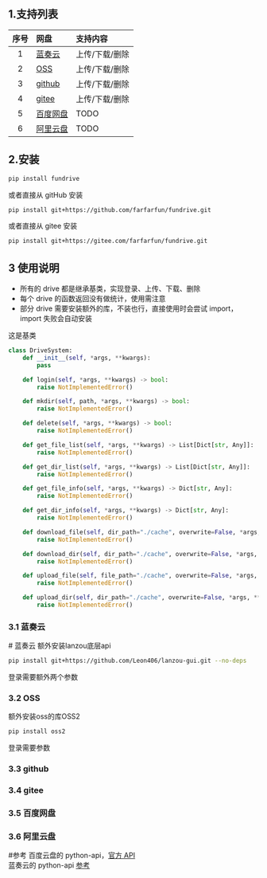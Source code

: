 ## 1.支持列表

| 序号 | 网盘             | 支持内容       |
| :--: | :--------------- | :------------- |
|  1   | [蓝奏云](#3.1)   | 上传/下载/删除 |
|  2   | [OSS](#3.2)      | 上传/下载/删除 |
|  3   | [github](#3.3)   | 上传/下载/删除 |
|  4   | [gitee](#3.4)    | 上传/下载/删除 |
|  5   | [百度网盘](#3.5) | TODO           |
|  6   | [阿里云盘](#3.6) | TODO           |

## 2.安装

```bash
pip install fundrive
```

或者直接从 gitHub 安装

```bash
pip install git+https://github.com/farfarfun/fundrive.git
```

或者直接从 gitee 安装

```bash
pip install git+https://gitee.com/farfarfun/fundrive.git
```

<h2 id="3">3 使用说明</h2>

- 所有的 drive 都是继承基类，实现登录、上传、下载、删除
- 每个 drive 的函数返回没有做统计，使用需注意
- 部分 drive 需要安装额外的库，不装也行，直接使用时会尝试 import，import 失败会自动安装

这是基类

```python
class DriveSystem:
    def __init__(self, *args, **kwargs):
        pass

    def login(self, *args, **kwargs) -> bool:
        raise NotImplementedError()

    def mkdir(self, path, *args, **kwargs) -> bool:
        raise NotImplementedError()

    def delete(self, *args, **kwargs) -> bool:
        raise NotImplementedError()

    def get_file_list(self, *args, **kwargs) -> List[Dict[str, Any]]:
        raise NotImplementedError()

    def get_dir_list(self, *args, **kwargs) -> List[Dict[str, Any]]:
        raise NotImplementedError()

    def get_file_info(self, *args, **kwargs) -> Dict[str, Any]:
        raise NotImplementedError()

    def get_dir_info(self, *args, **kwargs) -> Dict[str, Any]:
        raise NotImplementedError()

    def download_file(self, dir_path="./cache", overwrite=False, *args, **kwargs) -> bool:
        raise NotImplementedError()

    def download_dir(self, dir_path="./cache", overwrite=False, *args, **kwargs) -> bool:
        raise NotImplementedError()

    def upload_file(self, file_path="./cache", overwrite=False, *args, **kwargs) -> bool:
        raise NotImplementedError()

    def upload_dir(self, dir_path="./cache", overwrite=False, *args, **kwargs) -> bool:
        raise NotImplementedError()
```

<h3 id="3.1">3.1 蓝奏云</h3>
# 蓝奏云
额外安装lanzou底层api

```bash
pip install git+https://github.com/Leon406/lanzou-gui.git --no-deps
```

登录需要额外两个参数

<h3 id="3.1">3.2 OSS</h3>
额外安装oss的库OSS2

```bash
pip install oss2
```

登录需要参数

<h3 id="3.1">3.3 github</h3>

<h3 id="3.1">3.4 gitee</h3>

<h3 id="3.1">3.5 百度网盘</h3>

<h3 id="3.1">3.6 阿里云盘</h3>

#参考
百度云盘的 python-api，[官方 API](https://openapi.baidu.com/wiki/index.php?title=docs/pcs/rest/file_data_apis_list)  
蓝奏云的 python-api [参考](https://github.com/zaxtyson/LanZouCloud-API)
